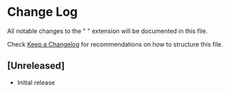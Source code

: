 # Change Log

All notable changes to the " " extension will be documented in this file.

Check [Keep a Changelog](http://keepachangelog.com/) for recommendations on how to structure this file.

## [Unreleased]

- Initial release
